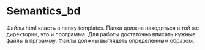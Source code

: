 # Semantics_bd
Файлы html класть в папку templates. Папка должна находиться в той же директории, что и программа.
Для работы достаточно вписать нужные файлы в прграмму.
Файлы должны выглядеть определенным образом.
